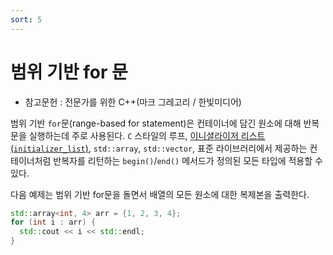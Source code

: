 ```yaml
---
sort: 5
---
```


# 범위 기반 for 문

* 참고문헌 : 전문가를 위한 C++(마크 그레고리 / 한빛미디어)

범위 기반 `for`문(range-based for statement)은 컨테이너에 담긴 원소에 대해 반복문을 실행하는데 주로 사용된다. `C` 스타일의 루프, [이니셜라이저 리스트(`initializer_list`)](/0003Software/0001Languages/0001C++/0001Professional_C++/Part1/Chapter1/0002Switch-initializer.html), `std::array`, `std::vector`, 표준 라이브러리에서 제공하는 컨테이너처럼 반복자를 리턴하는 `begin()`/`end()` 메서드가 정의된 모든 타입에 적용할 수 있다.

다음 예제는 범위 기반 for문을 돌면서 배열의 모든 원소에 대한 복제본을 출력한다.
```cpp
std::array<int, 4> arr = {1, 2, 3, 4};
for (int i : arr) {
  std::cout << i << std::endl;
}
```